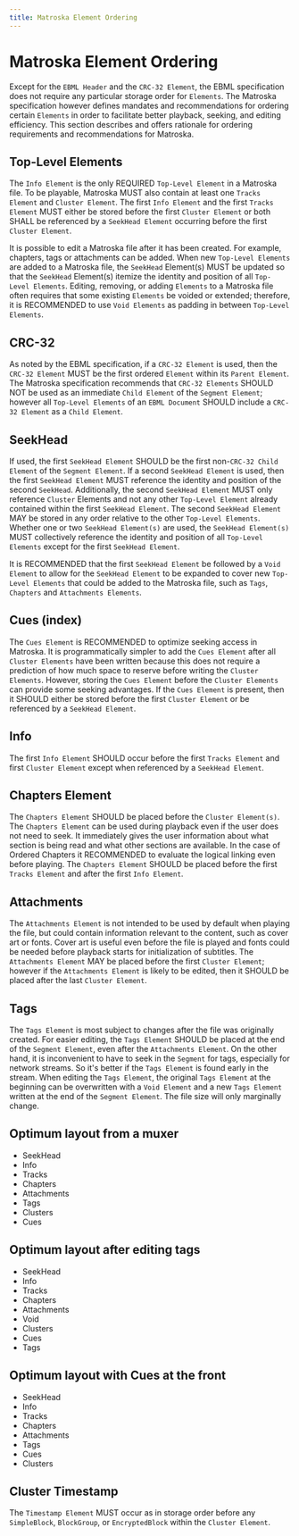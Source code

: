 ```yaml
---
title: Matroska Element Ordering
---
```


# Matroska Element Ordering

Except for the `EBML Header` and the `CRC-32 Element`, the EBML specification does not
require any particular storage order for `Elements`. The Matroska specification however
defines mandates and recommendations for ordering certain `Elements` in order to facilitate
better playback, seeking, and editing efficiency. This section describes and offers
rationale for ordering requirements and recommendations for Matroska.

## Top-Level Elements

The `Info Element` is the only REQUIRED `Top-Level Element` in a Matroska file.
To be playable, Matroska MUST also contain at least one `Tracks Element` and `Cluster Element`.
The first `Info Element` and the first `Tracks Element` MUST either be stored before the first
`Cluster Element` or both SHALL be referenced by a `SeekHead Element` occurring before the first `Cluster Element`.

It is possible to edit a Matroska file after it has been created. For example, chapters,
tags or attachments can be added. When new `Top-Level Elements` are added to a Matroska file,
the `SeekHead` Element(s) MUST be updated so that the `SeekHead` Element(s) itemize
the identity and position of all `Top-Level Elements`. Editing, removing, or adding
`Elements` to a Matroska file often requires that some existing `Elements` be voided
or extended; therefore, it is RECOMMENDED to use `Void Elements` as padding in
between `Top-Level Elements`.

## CRC-32

As noted by the EBML specification, if a `CRC-32 Element` is used, then the `CRC-32 Element`
MUST be the first ordered `Element` within its `Parent Element`. The Matroska specification
recommends that `CRC-32 Elements` SHOULD NOT be used as an immediate `Child Element`
of the `Segment Element`; however all `Top-Level Elements` of an `EBML Document`
SHOULD include a `CRC-32 Element` as a `Child Element`.

## SeekHead

If used, the first `SeekHead Element` SHOULD be the first non-`CRC-32 Child Element`
of the `Segment Element`. If a second `SeekHead Element` is used, then the first
`SeekHead Element` MUST reference the identity and position of the second `SeekHead`.
Additionally, the second `SeekHead Element` MUST only reference `Cluster` Elements
and not any other `Top-Level Element` already contained within the first `SeekHead Element`.
The second `SeekHead Element` MAY be stored in any order relative to the other `Top-Level Elements`.
Whether one or two `SeekHead Element(s)` are used, the `SeekHead Element(s)` MUST
collectively reference the identity and position of all `Top-Level Elements` except
for the first `SeekHead Element`.

It is RECOMMENDED that the first `SeekHead Element` be followed by a `Void Element` to
allow for the `SeekHead Element` to be expanded to cover new `Top-Level Elements`
that could be added to the Matroska file, such as `Tags`, `Chapters` and `Attachments Elements`.

## Cues (index)

The `Cues Element` is RECOMMENDED to optimize seeking access in Matroska. It is
programmatically simpler to add the `Cues Element` after all `Cluster Elements`
have been written because this does not require a prediction of how much space to
reserve before writing the `Cluster Elements`. However, storing the `Cues Element`
before the `Cluster Elements` can provide some seeking advantages. If the `Cues Element`
is present, then it SHOULD either be stored before the first `Cluster Element`
or be referenced by a `SeekHead Element`.

## Info

The first `Info Element` SHOULD occur before the first `Tracks Element` and first
`Cluster Element` except when referenced by a `SeekHead Element`.

## Chapters Element

The `Chapters Element` SHOULD be placed before the `Cluster Element(s)`. The
`Chapters Element` can be used during playback even if the user does not need to seek.
It immediately gives the user information about what section is being read and what
other sections are available. In the case of Ordered Chapters it RECOMMENDED to evaluate
the logical linking even before playing. The `Chapters Element` SHOULD be placed before
the first `Tracks Element` and after the first `Info Element`.

## Attachments

The `Attachments Element` is not intended to be used by default when playing the file,
but could contain information relevant to the content, such as cover art or fonts.
Cover art is useful even before the file is played and fonts could be needed before playback
starts for initialization of subtitles. The `Attachments Element` MAY be placed before
the first `Cluster Element`; however if the `Attachments Element` is likely to be edited,
then it SHOULD be placed after the last `Cluster Element`.

## Tags

The `Tags Element` is most subject to changes after the file was originally created.
For easier editing, the `Tags Element` SHOULD be placed at the end of the `Segment Element`,
even after the `Attachments Element`. On the other hand, it is inconvenient to have to
seek in the `Segment` for tags, especially for network streams. So it's better if the
`Tags Element` is found early in the stream. When editing the `Tags Element`, the original
`Tags Element` at the beginning can be overwritten with a `Void Element` and a
new `Tags Element` written at the end of the `Segment Element`. The file size will only marginally change.

## Optimum layout from a muxer

* SeekHead
* Info
* Tracks
* Chapters
* Attachments
* Tags
* Clusters
* Cues

## Optimum layout after editing tags

* SeekHead
* Info
* Tracks
* Chapters
* Attachments
* Void
* Clusters
* Cues
* Tags

## Optimum layout with Cues at the front

* SeekHead
* Info
* Tracks
* Chapters
* Attachments
* Tags
* Cues
* Clusters

## Cluster Timestamp

The `Timestamp Element` MUST occur as in storage order before any `SimpleBlock`,
`BlockGroup`, or `EncryptedBlock` within the `Cluster Element`.
